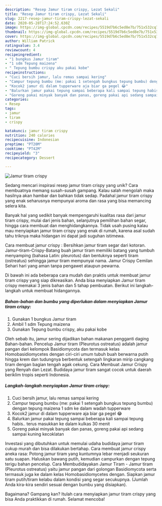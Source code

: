 ```yaml
---
description: "Resep Jamur tiram crispy, Lezat Sekali"
title: "Resep Jamur tiram crispy, Lezat Sekali"
slug: 2217-resep-jamur-tiram-crispy-lezat-sekali
date: 2020-05-28T17:24:52.630Z
image: https://img-global.cpcdn.com/recipes/5519d7b6c5ed8e7b/751x532cq70/jamur-tiram-crispy-foto-resep-utama.jpg
thumbnail: https://img-global.cpcdn.com/recipes/5519d7b6c5ed8e7b/751x532cq70/jamur-tiram-crispy-foto-resep-utama.jpg
cover: https://img-global.cpcdn.com/recipes/5519d7b6c5ed8e7b/751x532cq70/jamur-tiram-crispy-foto-resep-utama.jpg
author: William Patrick
ratingvalue: 3.4
reviewcount: 4
recipeingredient:
- "1 bungkus Jamur tiram"
- "1 sdm Tepung maizena"
- " Tepung bumbu crispy aku pakai kobe"
recipeinstructions:
- "Cuci bersih jamur, lalu remas sampai kering"
- "Campur tepung bumbu (me: pakai 1 setengah bungkus tepung bumbu) dengan tepung maizena 1 sdm ke dalam wadah tupperware"
- "Kocok2 jamur di dalam tupperware aja biar ga pegel 😂"
- "Balurkan jamur pakai tepung sampai beberapa kali sampai tepung habis.. terus masukkan ke dalam kulkas 30 menit"
- "Goreng pakai minyak banyak dan panas, goreng pakai api sedang sampai kuning kecoklatan"
categories:
- Resep
tags:
- jamur
- tiram
- crispy

katakunci: jamur tiram crispy 
nutrition: 240 calories
recipecuisine: Indonesian
preptime: "PT20M"
cooktime: "PT42M"
recipeyield: "3"
recipecategory: Dessert

---
```



![Jamur tiram crispy](https://img-global.cpcdn.com/recipes/5519d7b6c5ed8e7b/751x532cq70/jamur-tiram-crispy-foto-resep-utama.jpg)

Sedang mencari inspirasi resep jamur tiram crispy yang unik? Cara membuatnya memang susah-susah gampang. Kalau salah mengolah maka hasilnya akan hambar dan bahkan tidak sedap. Padahal jamur tiram crispy yang enak seharusnya mempunyai aroma dan rasa yang bisa memancing selera kita.

Banyak hal yang sedikit banyak mempengaruhi kualitas rasa dari jamur tiram crispy, mulai dari jenis bahan, selanjutnya pemilihan bahan segar, hingga cara membuat dan menghidangkannya. Tidak usah pusing kalau mau menyiapkan jamur tiram crispy yang enak di rumah, karena asal sudah tahu triknya maka hidangan ini dapat jadi suguhan istimewa.

Cara membuat jamur crispy : Bersihkan jamur tiram segar dari kotoran. Jamur-tiram-Crispy-Batang buah jamur tiram memiliki batang yang tumbuh menyamping (bahasa Latin: pleurotus) dan bentuknya seperti tiram (ostreatus) sehingga jamur tiram mempunyai nama. Jamur Crispy Cemilan Sehari hari yang aman tanpa pengawet ataupun pewarna.


Di bawah ini ada beberapa cara mudah dan praktis untuk membuat jamur tiram crispy yang siap dikreasikan. Anda bisa menyiapkan Jamur tiram crispy memakai 3 jenis bahan dan 5 tahap pembuatan. Berikut ini langkah-langkah untuk membuat hidangannya.

<!--inarticleads1-->

##### Bahan-bahan dan bumbu yang diperlukan dalam menyiapkan Jamur tiram crispy:

1. Gunakan 1 bungkus Jamur tiram
1. Ambil 1 sdm Tepung maizena
1. Gunakan  Tepung bumbu crispy, aku pakai kobe


Oleh sebab itu, jamur sering dijadikan bahan makanan pengganti daging Bahan-bahan. Pencelup Jamur tiram (Pleurotus ostreatus) adalah jamur pangan dari kelompok Basidiomycota dan termasuk kelas Homobasidiomycetes dengan ciri-ciri umum tubuh buah berwarna putih hingga krem dan tudungnya berbentuk setengah lingkaran mirip cangkang tiram dengan bagian tengah agak cekung. Cara Membuat Jamur Crispy yang Renyah dan Lezat. Budidaya jamur tiram sangat cocok untuk daerah beriklim tropis seperti Indonesia. 

<!--inarticleads2-->

##### Langkah-langkah menyiapkan Jamur tiram crispy:

1. Cuci bersih jamur, lalu remas sampai kering
1. Campur tepung bumbu (me: pakai 1 setengah bungkus tepung bumbu) dengan tepung maizena 1 sdm ke dalam wadah tupperware
1. Kocok2 jamur di dalam tupperware aja biar ga pegel 😂
1. Balurkan jamur pakai tepung sampai beberapa kali sampai tepung habis.. terus masukkan ke dalam kulkas 30 menit
1. Goreng pakai minyak banyak dan panas, goreng pakai api sedang sampai kuning kecoklatan


Investasi yang dibutuhkan untuk memulai udaha budidaya jamur tiram cukup murah dan bisa dilakukan bertahap. Cara membuat jamur crispy aneka rasa: Potong jamur tiram yang kuntumnya lebar menjadi seukuran satu suapan. Haluskan bawang putih, kemudian campurkan dengan tepung terigu bahan pencelup. Cara Membudidayakan Jamur Tiram - Jamur tiram (Pleurotus ostreatus) yaitu jamur pangan dari golongan Basidiomycota serta termasuk juga ke dalam kelas Homobasidiomycetes dengan. Siapkan jamur tiram putih/tiram kelabu dalam kondisi yang segar secukupnya. (Jumlah Anda kira-kira sendiri sesuai dengan bumbu yang disiapkan). 

Bagaimana? Gampang kan? Itulah cara menyiapkan jamur tiram crispy yang bisa Anda praktikkan di rumah. Selamat mencoba!
